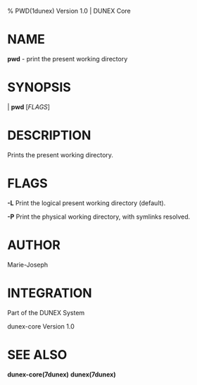 % PWD(1dunex) Version 1.0 | DUNEX Core

NAME
====

**pwd** - print the present working directory

SYNOPSIS
========

| **pwd** [_FLAGS_]

DESCRIPTION
===========

Prints the present working directory.

FLAGS
=====

**-L**  Print the logical present working directory (default).

**-P**  Print the physical working directory, with symlinks resolved.

AUTHOR
======

Marie-Joseph

INTEGRATION
===========

Part of the DUNEX System

dunex-core Version 1.0

SEE ALSO
========

**dunex-core(7dunex)** **dunex(7dunex)**
